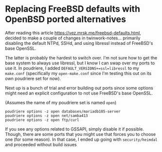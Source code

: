 # Replacing FreeBSD defaults with OpenBSD ported alternatives
After reading this article https://vez.mrsk.me/freebsd-defaults.html, decided to make a couple of changes in twinwork-notes... primarily disabling the default NTPd, SSHd, and using libressl instead of FreeBSD's base OpenSSL.

The latter is probably the hardest to switch over. I'm not sure how to get the base system to always use libressl, but I know I can swap over my ports to use it. In poudriere, I added `DEFAULT_VERSIONS+=ssl=libressl` to my `make.conf` (specifically my `open-make.conf` since I'm testing this out on its own poudriere set for now).

Next up is a bunch of trial and error building out ports since some options might need an explicit configuration to not use FreeBSD's base OpenSSL.

(Assumes the name of my poudriere set is named `open`)
```
poudriere options -z open databases/mariadb105-server
poudriere options -z open net/samba413
poudriere options -z open ftp/curl
```

If you see any options related to GSSAPI, simply disable it if possible. Though, there are some ports that you might use that forces you to choose one (for some reason). In that case, I ended up going with `security/heimdal` and proceeded without build issues